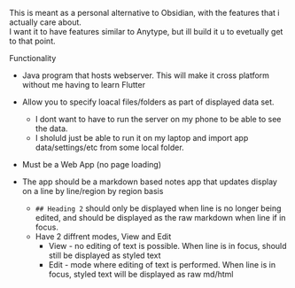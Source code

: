 This is meant as a personal alternative to Obsidian, with the features that i actually care about.<br>
I want it to have features similar to Anytype, but ill build it u to evetually get to that point.<br>

Functionality
 - Java program that hosts webserver. This will make it cross platform without me having to learn Flutter
 - Allow you to specify loacal files/folders as part of displayed data set.
 	- I dont want to have to run the server on my phone to be able to see the data.
 	- I sholuld just be able to run it on my laptop and import app data/settings/etc from some local folder.

 - Must be a Web App (no page loading)
 - The app should be a markdown based notes app that updates display on a line by line/region by region basis
 	- `## Heading 2` should only be displayed when line is no longer being edited, and should be displayed as
 	   the raw markdown when line if in focus. 
 	- Have 2 diffrent modes, View and Edit
 		- View - no editing of text is possible. When line is in focus, should still be displayed as styled text
 		- Edit - mode where editing of text is performed. When line is in focus, styled text will be displayed as raw md/html 
